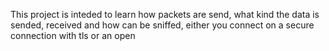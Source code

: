 This project is inteded to learn how packets are send, 
what kind the data is sended, received and how can be sniffed, 
either you connect on a secure connection with tls or an open